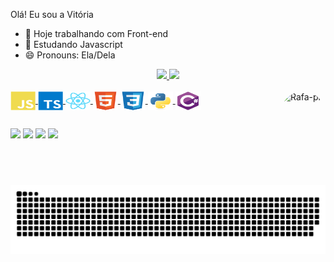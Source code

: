Olá! Eu sou a Vitória

- 🔭 Hoje trabalhando com Front-end 
- 🌱 Estudando Javascript 
- 😄 Pronouns: Ela/Dela 

<div align="center">
  <a href="https://github.com/EuOdeioMelao">
  <img height="180em" src="https://github-readme-stats.vercel.app/api?username=EuOdeioMelao&show_icons=false&theme=cobalt&include_all_commits=true&count_private=true"/>
  <img height="180em"  src="https://github-readme-stats.vercel.app/api/top-langs/?username=EuOdeioMelao&layout=compact&langs_count=7&theme=cobalt"/>
</div>
  
  
  <div style="display: inline_block"><br>
  <img align="center" alt="Rafa-Js" height="30" width="40" src="https://raw.githubusercontent.com/devicons/devicon/master/icons/javascript/javascript-plain.svg">
  <img align="center" alt="Rafa-Ts" height="30" width="40" src="https://raw.githubusercontent.com/devicons/devicon/master/icons/typescript/typescript-plain.svg">
  <img align="center" alt="Rafa-React" height="30" width="40" src="https://raw.githubusercontent.com/devicons/devicon/master/icons/react/react-original.svg">
  <img align="center" alt="Rafa-HTML" height="30" width="40" src="https://raw.githubusercontent.com/devicons/devicon/master/icons/html5/html5-original.svg">
  <img align="center" alt="Rafa-CSS" height="30" width="40" src="https://raw.githubusercontent.com/devicons/devicon/master/icons/css3/css3-original.svg">
  <img align="center" alt="Rafa-Python" height="30" width="40" src="https://raw.githubusercontent.com/devicons/devicon/master/icons/python/python-original.svg">
  <img align="center" alt="Rafa-Csharp" height="30" width="40" src="https://raw.githubusercontent.com/devicons/devicon/master/icons/csharp/csharp-original.svg">
  <img align="right" alt="Rafa-pic" height="150" style="border-radius:50px;" src="https://i.picasion.com/pic92/d807a26995baad9b93430e220d9ccfe2.gif">
</div>
  
  ##
  
  <div> 
  <a href="https://instagram.com/euodeiomelao" target="_blank"><img src="https://img.shields.io/badge/-Instagram-%23E4405F?style=for-the-badge&logo=instagram&logoColor=white" target="_blank"></a>
 <a href="https://discord.gg/wagxzStdcR" target="_blank"><img src="https://img.shields.io/badge/Discord-7289DA?style=for-the-badge&logo=discord&logoColor=white" target="_blank"></a> 
  <a href = "mailto:vitoriarosavicky@gmail.com"><img src="https://img.shields.io/badge/-Gmail-%23333?style=for-the-badge&logo=gmail&logoColor=white" target="_blank"></a>
  <a href="https://www.linkedin.com/in/" target="_blank"><img src="https://img.shields.io/badge/-LinkedIn-%230077B5?style=for-the-badge&logo=linkedin&logoColor=white" target="_blank"></a> 
 
  ![Snake animation](https://github.com/EuOdeioMelao/EuOdeioMelao/blob/output/github-contribution-grid-snake.svg)
  </div>
  
